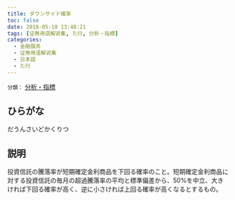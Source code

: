 ```yaml
---
title: ダウンサイド確率
toc: false
date: 2018-05-18 13:48:21
tags: [证券用语解说集, た行, 分析・指標]
categories:
  - 金融服务
  - 证券用语解说集
  - 日本語
  - た行
---
```


`分類：` [分析・指標](/tags/分析・指標/)

## ひらがな

だうんさいどかくりつ

## 説明

投資信託の騰落率が短期確定金利商品を下回る確率のこと。短期確定金利商品に対する投資信託の毎月の超過騰落率の平均と標準偏差から、50%を中立、大きければ下回る確率が高く、逆に小さければ上回る確率が高くなるとするもの。
